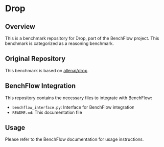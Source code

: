 # Drop

## Overview

This is a benchmark repository for Drop, part of the BenchFlow project. This benchmark is categorized as a reasoning benchmark.

## Original Repository

This benchmark is based on [allenai/drop](https://github.com/allenai/drop).

## BenchFlow Integration

This repository contains the necessary files to integrate with BenchFlow:

- `benchflow_interface.py`: Interface for BenchFlow integration
- `README.md`: This documentation file

## Usage

Please refer to the BenchFlow documentation for usage instructions.
